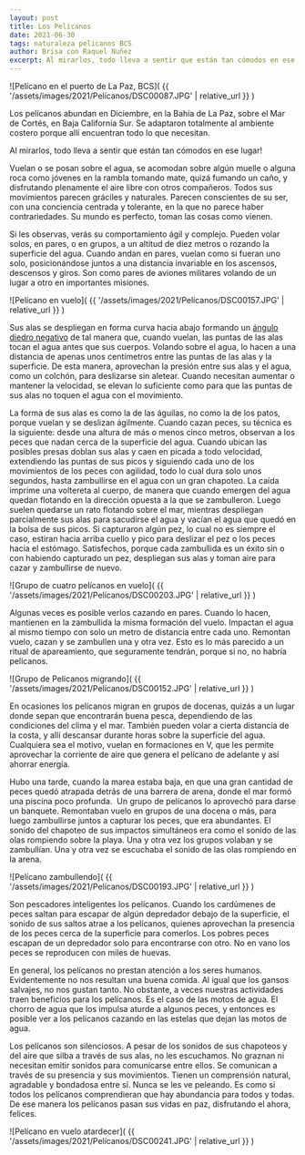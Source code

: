 ```yaml
---
layout: post
title: Los Pelícanos
date: 2021-06-30
tags: naturaleza pelicanos BCS
author: Brisa con Raquel Nuñez
excerpt: Al mirarlos, todo lleva a sentir que están tan cómodos en ese lugar!
---
```


![Pelícano en el puerto de La Paz, BCS](
  {{ '/assets/images/2021/Pelícanos/DSC00087.JPG' | relative_url }}
)

Los pelícanos abundan en Diciembre, en la Bahía de La Paz, sobre el Mar de
Cortés, en Baja California Sur. Se adaptaron totalmente al ambiente costero
porque allí encuentran todo lo que necesitan.

Al mirarlos, todo lleva a sentir que están tan cómodos en ese lugar!

Vuelan o se posan sobre el agua, se acomodan sobre algún muelle o alguna roca
como jóvenes en la rambla tomando mate, quizá fumando un caño,
y disfrutando plenamente el aire libre con otros compañeros. Todos
sus movimientos parecen gráciles y naturales. Parecen conscientes de su ser,
con una conciencia centrada y tolerante, en la que no parece haber
contrariedades. Su mundo es perfecto, toman las cosas como vienen.

Si les observas, verás su comportamiento ágil y complejo. Pueden volar solos,
en pares, o en grupos, a un altitud de diez metros o rozando la superficie del
agua. Cuando andan en pares, vuelan como si fueran uno solo,
posicionándose juntos a una distancia invariable en los
ascensos, descensos y giros. Son como pares de aviones militares volando de un
lugar a otro en importantes misiones.

![Pelícano en vuelo](
  {{ '/assets/images/2021/Pelícanos/DSC00157.JPG' | relative_url }}
)

Sus alas se despliegan en forma curva hacia abajo formando un
[ángulo diedro negativo][diedro]
de tal manera que, cuando vuelan, las puntas de las alas tocan el agua antes
que sus cuerpos. Volando sobre el agua, lo hacen a una distancia de apenas
unos centímetros entre las puntas de las alas y la superficie. De esta manera,
aprovechan la presión entre sus alas y el agua, como un colchón, para
deslizarse sin aletear. Cuando necesitan aumentar o mantener la velocidad, se
elevan lo suficiente como para que las puntas de sus alas no toquen el agua con
el movimiento.

La forma de sus alas es como la de las águilas, no como la de los patos, porque
vuelan y se deslizan ágilmente. Cuando cazan peces, su técnica es la siguiente:
desde una altura de más o menos cinco metros, observan a los peces que nadan
cerca de la superficie del agua. Cuando ubican las posibles presas doblan sus
alas y caen en picada a todo velocidad, extendiendo las puntas de sus picos y
siguiendo cada uno de los movimientos de los peces con agilidad, todo lo cual
dura solo unos segundos, hasta zambullirse en el agua con un gran chapoteo. La
caída imprime una voltereta al cuerpo, de manera que cuando emergen del agua
quedan flotando en la dirección opuesta a la que se zambulleron. Luego suelen
quedarse un rato flotando sobre el mar, mientras despliegan parcialmente sus
alas para sacudirse el agua y vacían el agua que quedó en la bolsa de sus
picos. Si capturaron algún pez, lo cual no es siempre el caso, estiran hacia
arriba cuello y pico para deslizar el pez o los peces hacia el estómago.
Satisfechos, porque cada zambullida es un éxito sin o con habiendo capturado un
pez, despliegan sus alas y toman aire para cazar y zambullirse de nuevo.

![Grupo de cuatro pelícanos en vuelo](
  {{ '/assets/images/2021/Pelícanos/DSC00203.JPG' | relative_url }}
)

Algunas veces es posible verlos cazando en pares. Cuando lo hacen, mantienen en
la zambullida la misma formación del vuelo. Impactan el agua al mismo tiempo
con solo un metro de distancia entre cada uno. Remontan vuelo, cazan y se
zambullen una y otra vez. Esto es lo más parecido a un ritual de apareamiento,
que seguramente tendrán, porque si no, no habría pelícanos.

![Grupo de Pelícanos migrando](
  {{ '/assets/images/2021/Pelícanos/DSC00152.JPG' | relative_url }}
)

En ocasiones los pelícanos migran en grupos de docenas, quizás a un lugar donde
sepan que encontrarán buena pesca, dependiendo de las condiciones del clima y
el mar. También pueden volar a cierta distancia de la costa, y allí descansar
durante horas sobre la superficie del agua. Cualquiera sea el motivo, vuelan en
formaciones en V, que les permite aprovechar la corriente de aire que genera el
pelícano de adelante y así ahorrar energí­a.

Hubo una tarde, cuando la marea estaba baja, en que una gran cantidad de peces
quedó atrapada detrás de una barrera de arena, donde el mar formó una piscina
poco profunda.  Un grupo de pelícanos lo aprovechó para darse un banquete.
Remontaban vuelo en grupos de una docena o más, para luego zambullirse juntos a
capturar los peces, que era abundantes. El sonido del chapoteo de sus impactos
simultáneos era como el sonido de las olas rompiendo sobre la playa. Una y otra
vez los grupos volaban y se zambullían. Una y otra vez se escuchaba el sonido
de las olas rompiendo en la arena.

![Pelícano zambullendo](
  {{ '/assets/images/2021/Pelícanos/DSC00193.JPG' | relative_url }}
)

Son pescadores inteligentes los pelícanos. Cuando los cardúmenes de peces
saltan para escapar de algún depredador debajo de la superficie, el sonido de
sus saltos atrae a los pelícanos, quienes aprovechan la presencia de los peces
cerca de la superficie para comerlos. Los pobres peces escapan de un depredador
solo para encontrarse con otro. No en vano los peces se reproducen con miles de
huevas.

En general, los pelícanos no prestan atención a los seres humanos. 
Evidentemente no nos resultan una buena comida. Al igual que los gansos
salvajes, no nos gustan tanto. No obstante, a veces nuestras actividades traen
beneficios para los pelícanos. Es el caso de las motos de agua. El chorro de
agua que los impulsa aturde a algunos peces, y entonces es posible ver a los
pelícanos cazando en las estelas que dejan las motos de agua.

Los pelícanos son silenciosos. A pesar de los sonidos de sus chapoteos y del
aire que silba a través de sus alas, no les escuchamos. No graznan ni necesitan
emitir sonidos para comunicarse entre ellos. Se comunican a través de su
presencia y sus movimientos. Tienen un comprensión natural, agradable y
bondadosa entre sí. Nunca se les ve peleando. Es como si todos los pelícanos
comprendieran que hay abundancia para todos y todas. De ese manera los
pelícanos pasan sus vidas en paz, disfrutando el ahora, felices.

![Pelícano en vuelo atardecer](
  {{ '/assets/images/2021/Pelícanos/DSC00241.JPG' | relative_url }}
)

[diedro]: https://es.m.wikipedia.org/wiki/%C3%81ngulo_diedro_(aeron%C3%A1utica)
  "Explicación por ángulo diedro"
